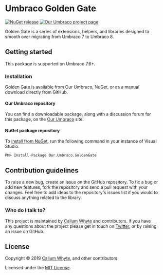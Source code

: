 # Umbraco Golden Gate

[![NuGet release](https://img.shields.io/nuget/v/Our.Umbraco.GoldenGate.svg)](https://www.nuget.org/packages/Our.Umbraco.GoldenGate/)
[![Our Umbraco project page](https://img.shields.io/badge/our-umbraco-orange.svg)](https://our.umbraco.com/projects/developer-tools/golden-gate/)

Golden Gate is a series of extensions, helpers, and libraries designed to smooth over migrating from Umbraco 7 to Umbraco 8.

## Getting started

This package is supported on Umbraco 7.6+.

### Installation

Golden Gate is available from Our Umbraco, NuGet, or as a manual download directly from GitHub.

#### Our Umbraco repository

You can find a downloadable package, along with a discussion forum for this package, on the [Our Umbraco](https://our.umbraco.com/projects/developer-tools/golden-gate/) site.

#### NuGet package repository

To [install from NuGet](https://www.nuget.org/packages/Our.Umbraco.GoldenGate/), run the following command in your instance of Visual Studio.

    PM> Install-Package Our.Umbraco.GoldenGate

## Contribution guidelines

To raise a new bug, create an issue on the GitHub repository. To fix a bug or add new features, fork the repository and send a pull request with your changes. Feel free to add ideas to the repository's issues list if you would to discuss anything related to the library.

### Who do I talk to?

This project is maintained by [Callum Whyte](https://callumwhyte.com/) and contributors. If you have any questions about the project please get in touch on [Twitter](https://twitter.com/callumbwhyte), or by raising an issue on GitHub.

## License

Copyright &copy; 2019 [Callum Whyte](https://callumwhyte.com/), and other contributors

Licensed under the [MIT License](LICENSE.md).